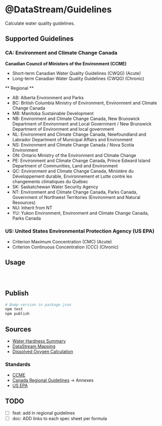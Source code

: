 # @DataStream/Guidelines
Calculate water quality guidelines.

## Supported Guidelines
### CA: Environment and Climate Change Canada
**Canadian Council of Ministers of the Environment (CCME)**
- Short-term Canadian Water Quality Guidelines (CWQG) (Acute)
- Long-term Canadian Water Quality Guidelines (CWQG) (Chronic)

** Regional **
- AB: Alberta Environment and Parks
- BC: British Columbia Ministry of Environment, Environment and Climate Change Canada
- MB: Manitoba Sustainable Development
- NB: Environment and Climate Change Canada, New Brunswick Department of Environment and Local Government / New Brunswick Department of Environment and local government
- NL: Environment and Climate Change Canada, Newfoundland and Labrador Department of Municipal Affairs and Environment
- NS: Environment and Climate Change Canada / Nova Scotia Environment
- ON: Ontario Ministry of the Environment and Climate Change
- PE: Environment and Climate Change Canada, Prince Edward Island Department of Communities, Land and Environment
- QC: Environment and Climate Change Canada, Ministère du Développement durable, Environnement et Lutte contre les changements climatiques du Québec
- SK: Saskatchewan Water Security Agency
- NT: Environment and Climate Change Canada, Parks Canada, Government of Northwest Territories (Environment and Natural Resources)
- NU: Inherit from NT
- YU: Yukon Environment, Environment and Climate Change Canada, Parks Canada

### US: United States Environmental Protection Agency (US EPA)
- Criterion Maximum Concentration (CMC) (Acute)
- Criterion Continuous Concentration (CCC) (Chronic)


## Usage
```javascript




```

## Publish
```bash
# Bump version in package.json
npm test
npm publish

```

## Sources
- [Water Hardness Summary](http://www.aqion.de/site/water-hardness)
- [DataStream Mapping](https://docs.google.com/spreadsheets/d/1J5cNUYyzuPutKEnF5BSnvTW1JAbHX-p1cSfXhQIS8d8/edit#gid=1992238860)
- [Dissolved Oxygen Calculation](https://water.usgs.gov/admin/memo/QW/qw81.11.html)

### Standards
- [CCME](http://st-ts.ccme.ca/en/index.html)
- [Canada Regional Guidelines](https://www.canada.ca/en/environment-climate-change/services/environmental-indicators/water-quality-canadian-rivers.html) -> Annexes
- [US EPA]()


## TODO
- [ ] feat: add in regional guidelines
- [ ] doc: ADD links to each spec sheet per formula
